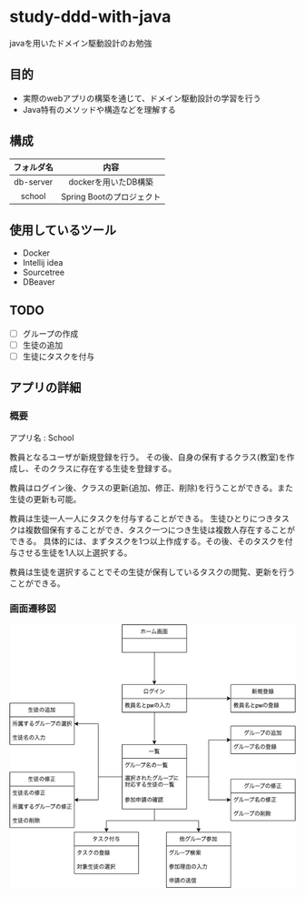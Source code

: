 # study-ddd-with-java
javaを用いたドメイン駆動設計のお勉強

## 目的

- 実際のwebアプリの構築を通じて、ドメイン駆動設計の学習を行う
- Java特有のメソッドや構造などを理解する

## 構成

|フォルダ名|内容|
| :--: | :--: |
| db-server | dockerを用いたDB構築 |
| school | Spring Bootのプロジェクト |

## 使用しているツール

- Docker
- Intellij idea
- Sourcetree
- DBeaver

## TODO

- [ ] グループの作成
- [ ] 生徒の追加
- [ ] 生徒にタスクを付与

## アプリの詳細

### 概要

アプリ名 : School

教員となるユーザが新規登録を行う。
その後、自身の保有するクラス(教室)を作成し、そのクラスに存在する生徒を登録する。

教員はログイン後、クラスの更新(追加、修正、削除)を行うことができる。また生徒の更新も可能。

教員は生徒一人一人にタスクを付与することができる。
生徒ひとりにつきタスクは複数個保有することができ、タスク一つにつき生徒は複数人存在することができる。
具体的には、まずタスクを1つ以上作成する。その後、そのタスクを付与させる生徒を1人以上選択する。

教員は生徒を選択することでその生徒が保有しているタスクの閲覧、更新を行うことができる。

### 画面遷移図

<img src="img/画面遷移図.png">
